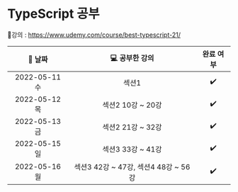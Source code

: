 # TypeScript 공부

:link:강의 : https://www.udemy.com/course/best-typescript-21/

| :calendar: 날짜 |        :computer: 공부한 강의        |     완료 여부      |
| :-------------: | :----------------------------------: | :----------------: |
|  2022-05-11 수  |                섹션1                 | :heavy_check_mark: |
|  2022-05-12 목  |          섹션2 10강 ~ 20강           | :heavy_check_mark: |
|  2022-05-13 금  |          섹션2 21강 ~ 32강           | :heavy_check_mark: |
|  2022-05-15 일  |          섹션3 33강 ~ 41강           | :heavy_check_mark: |
|  2022-05-16 월  | 섹션3 42강 ~ 47강, 섹션4 48강 ~ 56강 | :heavy_check_mark: |
